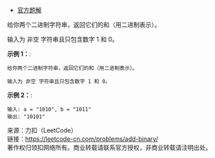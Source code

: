 * [官方题解](https://leetcode-cn.com/problems/add-binary/solution/er-jin-zhi-qiu-he-by-leetcode-solution/)

给你两个二进制字符串，返回它们的和（用二进制表示）。

输入为 非空 字符串且只包含数字 1 和 0。

**示例 1：**:<br>
```
给你两个二进制字符串，返回它们的和（用二进制表示）。

输入为 非空 字符串且只包含数字 1 和 0。
```

**示例 2：**:<br>
```
输入: a = "1010", b = "1011"
输出: "10101"
```


来源：力扣（LeetCode）<br>
链接：https://leetcode-cn.com/problems/add-binary/<br>
著作权归领扣网络所有。商业转载请联系官方授权，非商业转载请注明出处。<br>